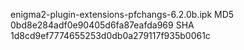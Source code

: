 enigma2-plugin-extensions-pfchangs-6.2.0b.ipk
MD5 0bd8e284adf0e90405d6fa87eafda969
SHA 1d8cd9ef7774655253d0db0a279117f935b0061c

